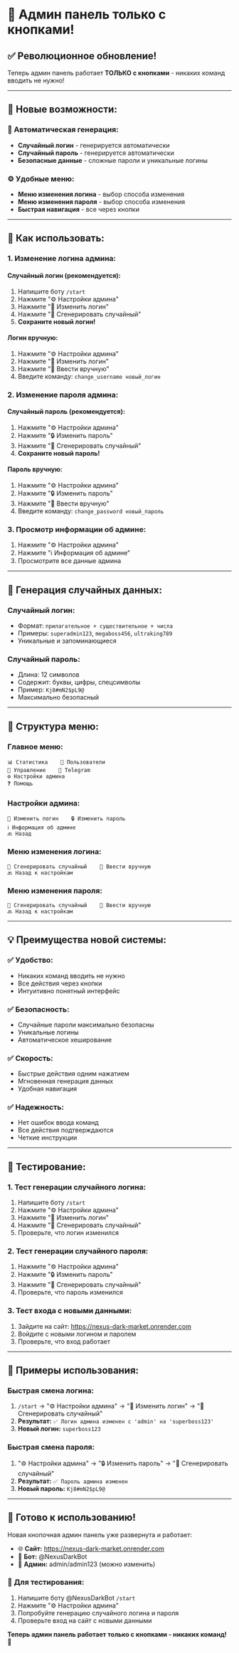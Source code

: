 # 🎉 Админ панель только с кнопками!

## ✅ **Революционное обновление!**

Теперь админ панель работает **ТОЛЬКО с кнопками** - никаких команд вводить не нужно!

---

## 🎯 **Новые возможности:**

### **🎲 Автоматическая генерация:**
- **Случайный логин** - генерируется автоматически
- **Случайный пароль** - генерируется автоматически
- **Безопасные данные** - сложные пароли и уникальные логины

### **⚙️ Удобные меню:**
- **Меню изменения логина** - выбор способа изменения
- **Меню изменения пароля** - выбор способа изменения
- **Быстрая навигация** - все через кнопки

---

## 🔧 **Как использовать:**

### **1. Изменение логина админа:**

#### **Случайный логин (рекомендуется):**
1. Напишите боту `/start`
2. Нажмите "⚙️ Настройки админа"
3. Нажмите "👤 Изменить логин"
4. Нажмите "🎲 Сгенерировать случайный"
5. **Сохраните новый логин!**

#### **Логин вручную:**
1. Нажмите "⚙️ Настройки админа"
2. Нажмите "👤 Изменить логин"
3. Нажмите "📝 Ввести вручную"
4. Введите команду: `change_username новый_логин`

### **2. Изменение пароля админа:**

#### **Случайный пароль (рекомендуется):**
1. Нажмите "⚙️ Настройки админа"
2. Нажмите "🔒 Изменить пароль"
3. Нажмите "🎲 Сгенерировать случайный"
4. **Сохраните новый пароль!**

#### **Пароль вручную:**
1. Нажмите "⚙️ Настройки админа"
2. Нажмите "🔒 Изменить пароль"
3. Нажмите "📝 Ввести вручную"
4. Введите команду: `change_password новый_пароль`

### **3. Просмотр информации об админе:**
1. Нажмите "⚙️ Настройки админа"
2. Нажмите "ℹ️ Информация об админе"
3. Просмотрите все данные админа

---

## 🎲 **Генерация случайных данных:**

### **Случайный логин:**
- Формат: `прилагательное + существительное + числа`
- Примеры: `superadmin123`, `megaboss456`, `ultraking789`
- Уникальные и запоминающиеся

### **Случайный пароль:**
- Длина: 12 символов
- Содержит: буквы, цифры, спецсимволы
- Пример: `Kj8#mN2$pL9@`
- Максимально безопасный

---

## 📱 **Структура меню:**

### **Главное меню:**
```
📊 Статистика    👥 Пользователи
🔧 Управление    📱 Telegram
⚙️ Настройки админа
❓ Помощь
```

### **Настройки админа:**
```
👤 Изменить логин    🔒 Изменить пароль
ℹ️ Информация об админе
🔙 Назад
```

### **Меню изменения логина:**
```
🎲 Сгенерировать случайный    📝 Ввести вручную
🔙 Назад к настройкам
```

### **Меню изменения пароля:**
```
🎲 Сгенерировать случайный    📝 Ввести вручную
🔙 Назад к настройкам
```

---

## 💡 **Преимущества новой системы:**

### **✅ Удобство:**
- Никаких команд вводить не нужно
- Все действия через кнопки
- Интуитивно понятный интерфейс

### **✅ Безопасность:**
- Случайные пароли максимально безопасны
- Уникальные логины
- Автоматическое хеширование

### **✅ Скорость:**
- Быстрые действия одним нажатием
- Мгновенная генерация данных
- Удобная навигация

### **✅ Надежность:**
- Нет ошибок ввода команд
- Все действия подтверждаются
- Четкие инструкции

---

## 🧪 **Тестирование:**

### **1. Тест генерации случайного логина:**
1. Напишите боту `/start`
2. Нажмите "⚙️ Настройки админа"
3. Нажмите "👤 Изменить логин"
4. Нажмите "🎲 Сгенерировать случайный"
5. Проверьте, что логин изменился

### **2. Тест генерации случайного пароля:**
1. Нажмите "⚙️ Настройки админа"
2. Нажмите "🔒 Изменить пароль"
3. Нажмите "🎲 Сгенерировать случайный"
4. Проверьте, что пароль изменился

### **3. Тест входа с новыми данными:**
1. Зайдите на сайт: https://nexus-dark-market.onrender.com
2. Войдите с новыми логином и паролем
3. Проверьте, что вход работает

---

## 🎯 **Примеры использования:**

### **Быстрая смена логина:**
1. `/start` → "⚙️ Настройки админа" → "👤 Изменить логин" → "🎲 Сгенерировать случайный"
2. **Результат:** `✅ Логин админа изменен с 'admin' на 'superboss123'`
3. **Новый логин:** `superboss123`

### **Быстрая смена пароля:**
1. "⚙️ Настройки админа" → "🔒 Изменить пароль" → "🎲 Сгенерировать случайный"
2. **Результат:** `✅ Пароль админа изменен`
3. **Новый пароль:** `Kj8#mN2$pL9@`

---

## 🚀 **Готово к использованию!**

Новая кнопочная админ панель уже развернута и работает:

- 🌐 **Сайт:** https://nexus-dark-market.onrender.com
- 🤖 **Бот:** @NexusDarkBot
- 👑 **Админ:** admin/admin123 (можно изменить)

### **🔧 Для тестирования:**
1. Напишите боту @NexusDarkBot `/start`
2. Нажмите "⚙️ Настройки админа"
3. Попробуйте генерацию случайного логина и пароля
4. Проверьте вход на сайт с новыми данными

**Теперь админ панель работает только с кнопками - никаких команд! 🎉**
